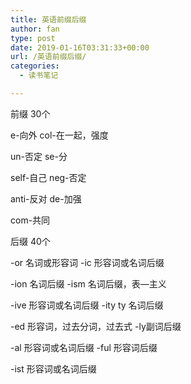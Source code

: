 ```yaml
---
title: 英语前缀后缀
author: fan
type: post
date: 2019-01-16T03:31:33+00:00
url: /英语前缀后缀/
categories:
  - 读书笔记

---
```

前缀 30个
  
e-向外 col-在一起，强度
  
un-否定 se-分
  
self-自己 neg-否定
  
anti-反对 de-加强
  
com-共同
  
后缀 40个
  
-or 名词或形容词 -ic 形容词或名词后缀
  
-ion 名词后缀 -ism 名词后缀，表&#8212;主义
  
-ive 形容词或名词后缀 -ity ty 名词后缀
  
-ed 形容词，过去分词，过去式 -ly副词后缀
  
-al 形容词或名词后缀 -ful 形容词后缀
  
-ist 形容词或名词后缀